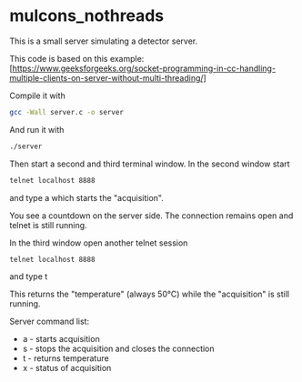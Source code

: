 # mulcons_nothreads

This is a small server simulating a detector server.

This code is based on this example:
[https://www.geeksforgeeks.org/socket-programming-in-cc-handling-multiple-clients-on-server-without-multi-threading/]

Compile it with
```sh
gcc -Wall server.c -o server
```
And run it with
```sh
./server
```

Then start a second and third terminal window.
In the second window start
```sh
telnet localhost 8888
```
and type a
which starts the "acquisition".

You see a countdown on the server side. The connection
remains open and telnet is still running.

In the third window open another telnet session
```sh
telnet localhost 8888
```
and type t

This returns the "temperature" (always 50°C) while the "acquisition" is still running.

Server command list:
* a	- starts acquisition
* s	- stops the acquisition and closes the connection
* t	- returns temperature
* x	- status of acquisition

